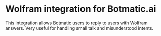 # Wolfram integration for Botmatic.ai

This integration allows Botmatic users to reply to users with Wolfram answers.
Very useful for handling small talk and misunderstood intents.